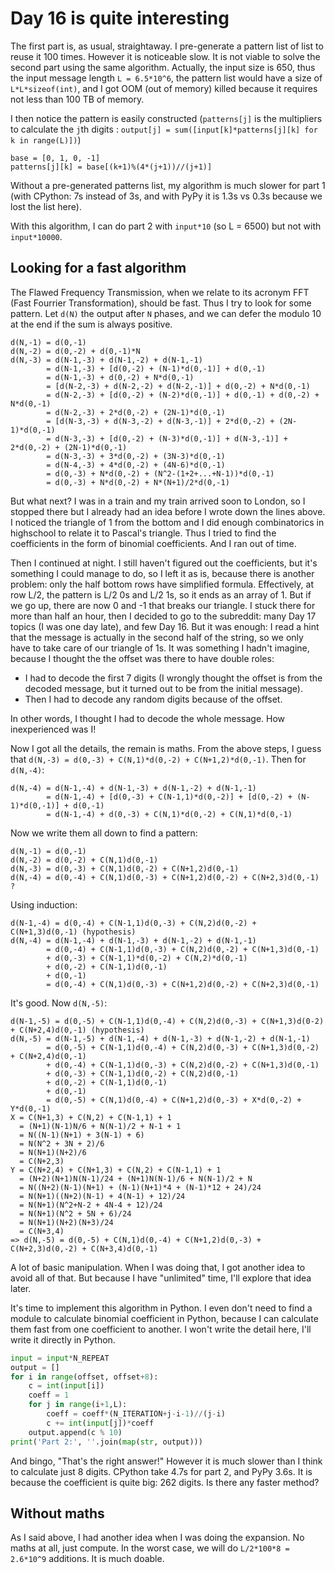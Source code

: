 # Day 16 is quite interesting

The first part is, as usual, straightaway. I pre-generate a pattern list of list to reuse it 100 times. However it is noticeable slow. It is not viable to solve the second part using the same algorithm. Actually, the input size is 650, thus the input message length `L = 6.5*10^6`, the pattern list would have a size of `L*L*sizeof(int)`, and I got OOM (out of memory) killed because it requires not less than 100 TB of memory.

I then notice the pattern is easily constructed (`patterns[j]` is the multipliers to calculate the `j`th digits : `output[j] = sum([input[k]*patterns[j][k] for k in range(L)])`)

```
base = [0, 1, 0, -1]
patterns[j][k] = base[(k+1)%(4*(j+1))//(j+1)]
```

Without a pre-generated patterns list, my algorithm is much slower for part 1 (with CPython: 7s instead of 3s, and with PyPy it is 1.3s vs 0.3s because we lost the list here).

With this algorithm, I can do part 2 with `input*10` (so L = 6500) but not with `input*10000`.

## Looking for a fast algorithm

The Flawed Frequency Transmission, when we relate to its acronym FFT (Fast Fourrier Transformation), should be fast. Thus I try to look for some pattern. Let `d(N)` the output after `N` phases, and we can defer the modulo 10 at the end if the sum is always positive.
```
d(N,-1) = d(0,-1)
d(N,-2) = d(0,-2) + d(0,-1)*N
d(N,-3) = d(N-1,-3) + d(N-1,-2) + d(N-1,-1)
        = d(N-1,-3) + [d(0,-2) + (N-1)*d(0,-1)] + d(0,-1)
        = d(N-1,-3) + d(0,-2) + N*d(0,-1)
        = [d(N-2,-3) + d(N-2,-2) + d(N-2,-1)] + d(0,-2) + N*d(0,-1)
        = d(N-2,-3) + [d(0,-2) + (N-2)*d(0,-1)] + d(0,-1) + d(0,-2) + N*d(0,-1)
        = d(N-2,-3) + 2*d(0,-2) + (2N-1)*d(0,-1)
        = [d(N-3,-3) + d(N-3,-2) + d(N-3,-1)] + 2*d(0,-2) + (2N-1)*d(0,-1)
        = d(N-3,-3) + [d(0,-2) + (N-3)*d(0,-1)] + d(N-3,-1)] + 2*d(0,-2) + (2N-1)*d(0,-1)
        = d(N-3,-3) + 3*d(0,-2) + (3N-3)*d(0,-1)
        = d(N-4,-3) + 4*d(0,-2) + (4N-6)*d(0,-1)
        = d(0,-3) + N*d(0,-2) + (N^2-(1+2+...+N-1))*d(0,-1)
        = d(0,-3) + N*d(0,-2) + N*(N+1)/2*d(0,-1)
```

But what next? I was in a train and my train arrived soon to London, so I stopped there but I already had an idea before I wrote down the lines above. I noticed the triangle of 1 from the bottom and I did enough combinatorics in highschool to relate it to Pascal's triangle. Thus I tried to find the coefficients in the form of binomial coefficients. And I ran out of time.

Then I continued at night. I still haven't figured out the coefficients, but it's something I could manage to do, so I left it as is, because there is another problem: only the half bottom rows have simplified formula. Effectively, at row L/2, the pattern is L/2 0s and L/2 1s, so it ends as an array of 1. But if we go up, there are now 0 and -1 that breaks our triangle. I stuck there for more than half an hour, then I decided to go to the subreddit: many Day 17 topics (I was one day late), and few Day 16. But it was enough: I read a hint that the message is actually in the second half of the string, so we only have to take care of our triangle of 1s. It was something I hadn't imagine, because I thought the the offset was there to have double roles:

- I had to decode the first 7 digits (I wrongly thought the offset is from the decoded message, but it turned out to be from the initial message).
- Then I had to decode any random digits because of the offset.

In other words, I thought I had to decode the whole message. How inexperienced was I!

Now I got all the details, the remain is maths. From the above steps, I guess that `d(N,-3) = d(0,-3) + C(N,1)*d(0,-2) + C(N+1,2)*d(0,-1)`. Then for `d(N,-4)`:
```
d(N,-4) = d(N-1,-4) + d(N-1,-3) + d(N-1,-2) + d(N-1,-1)
        = d(N-1,-4) + [d(0,-3) + C(N-1,1)*d(0,-2)] + [d(0,-2) + (N-1)*d(0,-1)] + d(0,-1)
        = d(N-1,-4) + d(0,-3) + C(N,1)*d(0,-2) + C(N,1)*d(0,-1)
```

Now we write them all down to find a pattern:
```
d(N,-1) = d(0,-1)
d(N,-2) = d(0,-2) + C(N,1)d(0,-1)
d(N,-3) = d(0,-3) + C(N,1)d(0,-2) + C(N+1,2)d(0,-1)
d(N,-4) = d(0,-4) + C(N,1)d(0,-3) + C(N+1,2)d(0,-2) + C(N+2,3)d(0,-1) ?
```
Using induction:
```
d(N-1,-4) = d(0,-4) + C(N-1,1)d(0,-3) + C(N,2)d(0,-2) + C(N+1,3)d(0,-1) (hypothesis)
d(N,-4) = d(N-1,-4) + d(N-1,-3) + d(N-1,-2) + d(N-1,-1)
        = d(0,-4) + C(N-1,1)d(0,-3) + C(N,2)d(0,-2) + C(N+1,3)d(0,-1)
        + d(0,-3) + C(N-1,1)*d(0,-2) + C(N,2)*d(0,-1)
        + d(0,-2) + C(N-1,1)d(0,-1)
        + d(0,-1)
        = d(0,-4) + C(N,1)d(0,-3) + C(N+1,2)d(0,-2) + C(N+2,3)d(0,-1)
```
It's good. Now `d(N,-5)`:
```
d(N-1,-5) = d(0,-5) + C(N-1,1)d(0,-4) + C(N,2)d(0,-3) + C(N+1,3)d(0-2) + C(N+2,4)d(0,-1) (hypothesis)
d(N,-5) = d(N-1,-5) + d(N-1,-4) + d(N-1,-3) + d(N-1,-2) + d(N-1,-1)
        = d(0,-5) + C(N-1,1)d(0,-4) + C(N,2)d(0,-3) + C(N+1,3)d(0,-2) + C(N+2,4)d(0,-1)
        + d(0,-4) + C(N-1,1)d(0,-3) + C(N,2)d(0,-2) + C(N+1,3)d(0,-1)
        + d(0,-3) + C(N-1,1)d(0,-2) + C(N,2)d(0,-1)
        + d(0,-2) + C(N-1,1)d(0,-1)
        + d(0,-1)
        = d(0,-5) + C(N,1)d(0,-4) + C(N+1,2)d(0,-3) + X*d(0,-2) + Y*d(0,-1)
X = C(N+1,3) + C(N,2) + C(N-1,1) + 1
  = (N+1)(N-1)N/6 + N(N-1)/2 + N-1 + 1
  = N((N-1)(N+1) + 3(N-1) + 6)
  = N(N^2 + 3N + 2)/6
  = N(N+1)(N+2)/6
  = C(N+2,3)
Y = C(N+2,4) + C(N+1,3) + C(N,2) + C(N-1,1) + 1
  = (N+2)(N+1)N(N-1)/24 + (N+1)N(N-1)/6 + N(N-1)/2 + N
  = N((N+2)(N-1)(N+1) + (N-1)(N+1)*4 + (N-1)*12 + 24)/24
  = N(N+1)((N+2)(N-1) + 4(N-1) + 12)/24
  = N(N+1)(N^2+N-2 + 4N-4 + 12)/24
  = N(N+1)(N^2 + 5N + 6)/24
  = N(N+1)(N+2)(N+3)/24
  = C(N+3,4)
=> d(N,-5) = d(0,-5) + C(N,1)d(0,-4) + C(N+1,2)d(0,-3) + C(N+2,3)d(0,-2) + C(N+3,4)d(0,-1)
```
A lot of basic manipulation. When I was doing that, I got another idea to avoid all of that. But because I have "unlimited" time, I'll explore that idea later.

It's time to implement this algorithm in Python. I even don't need to find a module to calculate binomial coefficient in Python, because I can calculate them fast from one coefficient to another. I won't write the detail here, I'll write it directly in Python.
```python
input = input*N_REPEAT
output = []
for i in range(offset, offset+8):
    c = int(input[i])
    coeff = 1
    for j in range(i+1,L):
        coeff = coeff*(N_ITERATION+j-i-1)//(j-i)
        c += int(input[j])*coeff
    output.append(c % 10)
print('Part 2:', ''.join(map(str, output)))
```
And bingo, "That's the right answer!" However it is much slower than I think to calculate just 8 digits. CPython take 4.7s for part 2, and PyPy 3.6s. It is because the coefficient is quite big: 262 digits. Is there any faster method?

## Without maths

As I said above, I had another idea when I was doing the expansion. No maths at all, just compute. In the worst case, we will do `L/2*100*8 = 2.6*10^9` additions. It is much doable.
